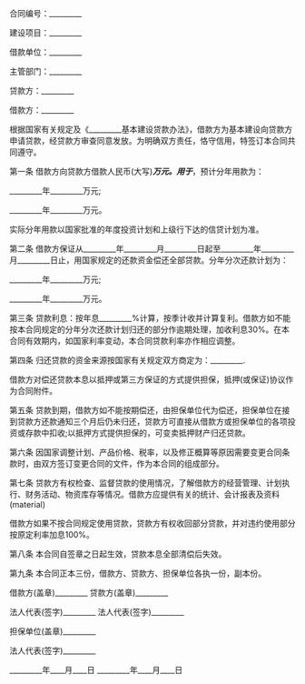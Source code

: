 
 


合同编号：_________


建设项目：_________


借款单位：_________


主管部门：_________


贷款方：_________


借款方：_________


根据国家有关规定及《_________基本建设贷款办法》，借款方为基本建设向贷款方申请贷款，经贷款方审查同意发放。为明确双方责任，恪守信用，特签订本合同共同遵守。


第一条 借款方向贷款方借款人民币(大写)_________万元。用于_________，预计分年用款为：


_________年_________万元;


_________年_________万元。


实际分年用款以国家批准的年度投资计划和上级行下达的信贷计划为准。


第二条 借款方保证从_________年_________月_________日起至_________年_________月_________日止，用国家规定的还款资金偿还全部贷款。分年分次还款计划为：


_________年_________万元;


_________年_________万元。


第三条 贷款利息：按年息_________%计算，按季计收并计算复利。借款方如不能按本合同规定的分年分次还款计划归还的部分作逾期处理，加收利息30%。在本合同有效期内，如国家利率变动，本合同贷款利率亦作相应调整。


第四条 归还贷款的资金来源按国家有关规定双方商定为：_________.


借款方对偿还贷款本息以抵押或第三方保证的方式提供担保，抵押(或保证)协议作为合同附件。


第五条 贷款到期，借款方如不能按期偿还，由担保单位代为偿还，担保单位在接到贷款方还款通知三个月后仍未归还，贷款方可直接从借款方或担保单位的各项投资或存款中扣收;以抵押方式提供担保的，可变卖抵押财产归还贷款。


第六条 因国家调整计划、产品价格、税率，以及修正概算等原因需要变更合同条款时，由双方签订变更合同的文件，作为本合同的组成部分。


第七条 贷款方有权检查、监督贷款的使用情况，了解借款方的经营管理、计划执行、财务活动、物资库存等情况。借款方应提供有关的统计、会计报表及资料(material)


借款方如果不按合同规定使用贷款，贷款方有权收回部分贷款，并对违约使用部分按原定利率加息100%。


第八条 本合同自签章之日起生效，贷款本息全部清偿后失效。


第九条 本合同正本三份，借款方、贷款方、担保单位各执一份，副本份。


借款方(盖章)_________ 贷款方(盖章)_________


法人代表(签字)_________ 法人代表(签字)_________


担保单位(盖章)_________


法人代表(签字)_________


_________年____月____日 _________年____月____日
 


 

 
 
 
 
 
  


  
 

  


  


  
 
 
 
 

